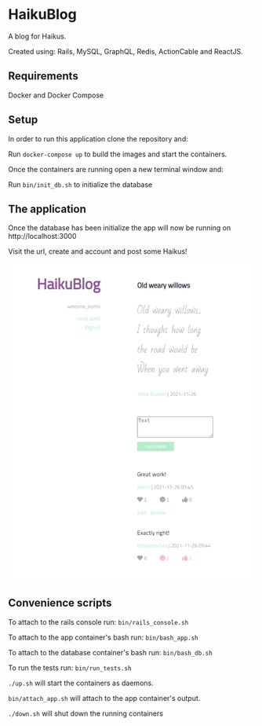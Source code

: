 # HaikuBlog

A blog for Haikus. 

Created using: Rails, MySQL, GraphQL, Redis, ActionCable and ReactJS.

## Requirements

Docker and Docker Compose

## Setup

In order to run this application clone the repository and:

Run `docker-compose up` to build the images and start the containers.

Once the containers are running open a new terminal window and:

Run `bin/init_db.sh` to initialize the database

## The application

Once the database has been initialize the app will now be running on http://localhost:3000

Visit the url, create and account and post some Haikus!

![HaikuBlog](/app/haikublog.png)

## Convenience scripts

To attach to the rails console run: `bin/rails_console.sh`

To attach to the app container's bash run: `bin/bash_app.sh`

To attach to the database container's bash run: `bin/bash_db.sh`

To run the tests run: `bin/run_tests.sh`

`./up.sh` will start the containers as daemons.

`bin/attach_app.sh` will attach to the app container's output.

`./down.sh` will shut down the running containers

